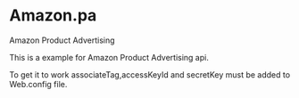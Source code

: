 Amazon.pa
=========

Amazon Product Advertising

This is a example for Amazon Product Advertising api.

To get it to work associateTag,accessKeyId and secretKey must be added to Web.config file.
